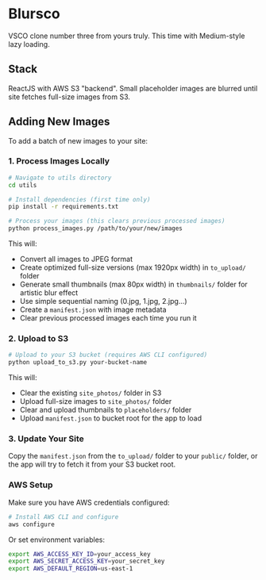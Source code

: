 # Blursco

VSCO clone number three from yours truly. This time with Medium-style lazy loading.

## Stack

ReactJS with AWS S3 "backend". Small placeholder images are blurred until site fetches full-size images from S3.

## Adding New Images

To add a batch of new images to your site:

### 1. Process Images Locally

```bash
# Navigate to utils directory
cd utils

# Install dependencies (first time only)
pip install -r requirements.txt

# Process your images (this clears previous processed images)
python process_images.py /path/to/your/new/images
```

This will:
- Convert all images to JPEG format
- Create optimized full-size versions (max 1920px width) in `to_upload/` folder
- Generate small thumbnails (max 80px width) in `thumbnails/` folder for artistic blur effect
- Use simple sequential naming (0.jpg, 1.jpg, 2.jpg...)
- Create a `manifest.json` with image metadata
- Clear previous processed images each time you run it

### 2. Upload to S3

```bash
# Upload to your S3 bucket (requires AWS CLI configured)
python upload_to_s3.py your-bucket-name
```

This will:
- Clear the existing `site_photos/` folder in S3
- Upload full-size images to `site_photos/` folder
- Clear and upload thumbnails to `placeholders/` folder
- Upload `manifest.json` to bucket root for the app to load

### 3. Update Your Site

Copy the `manifest.json` from the `to_upload/` folder to your `public/` folder, or the app will try to fetch it from your S3 bucket root.

### AWS Setup

Make sure you have AWS credentials configured:
```bash
# Install AWS CLI and configure
aws configure
```

Or set environment variables:
```bash
export AWS_ACCESS_KEY_ID=your_access_key
export AWS_SECRET_ACCESS_KEY=your_secret_key
export AWS_DEFAULT_REGION=us-east-1
```
